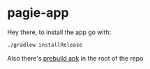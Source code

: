 # pagie-app

Hey there, to install the app go with:

```bash
./gradlew installRelease
```

Also there's [prebuild apk](https://github.com/alxrm/pagie-app/blob/master/pagie.apk) in the root of the repo 
